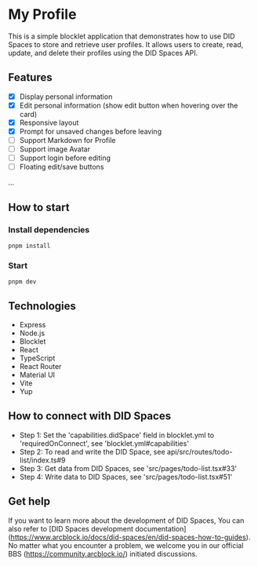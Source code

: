# My Profile

This is a simple blocklet application that demonstrates how to use DID Spaces to store and retrieve user profiles. It allows users to create, read, update, and delete their profiles using the DID Spaces API.

## Features

- [x] Display personal information
- [x] Edit personal information (show edit button when hovering over the card)
- [x] Responsive layout
- [x] Prompt for unsaved changes before leaving
- [ ] Support Markdown for Profile
- [ ] Support image Avatar
- [ ] Support login before editing
- [ ] Floating edit/save buttons

...

## How to start

### Install dependencies

```shell
pnpm install
```

### Start

```shell
pnpm dev
```

## Technologies

- Express
- Node.js
- Blocklet
- React
- TypeScript
- React Router
- Material UI
- Vite
- Yup

## How to connect with DID Spaces

- Step 1: Set the 'capabilities.didSpace' field in blocklet.yml to 'requiredOnConnect', see 'blocklet.yml#capabilities'
- Step 2: To read and write the DID Space, see api/src/routes/todo-list/index.ts#9
- Step 3: Get data from DID Spaces, see 'src/pages/todo-list.tsx#33'
- Step 4: Write data to DID Spaces, see 'src/pages/todo-list.tsx#51'

## Get help

If you want to learn more about the development of DID Spaces, You can also refer to [DID Spaces development documentation] (https://www.arcblock.io/docs/did-spaces/en/did-spaces-how-to-guides). No matter what you encounter a problem, we welcome you in our official BBS (https://community.arcblock.io/) initiated discussions.
